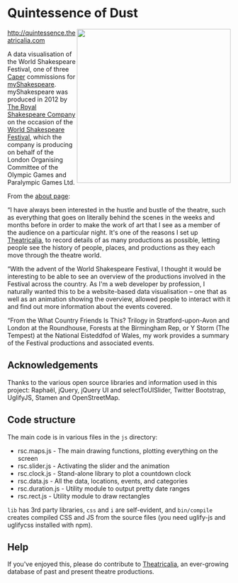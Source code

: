 Quintessence of Dust
====================

<img width=347 src="http://myshakespeare.worldshakespearefestival.org.uk/wp-content/uploads/2012/12/Matthew-Sommerville-694x413.png" align="right">

http://quintessence.theatricalia.com

A data visualisation of the World Shakespeare Festival, one of three [Caper](http://wearecaper.com/) commissions for [myShakespeare](http://myshakespeare.worldshakespearefestival.org.uk/). myShakespeare was produced in 2012 by [The Royal Shakespeare Company](http://www.rsc.org.uk/) on the occasion of the [World Shakespeare Festival](http://www.worldshakespearefestival.org.uk/), which the company is producing on behalf of the London Organising Committee of the Olympic Games and Paralympic Games Ltd.

From the [about page](http://quintessence.theatricalia.com/about.html):

“I have always been interested in the hustle and bustle of the theatre, such as everything that goes on literally behind the scenes in the weeks and months before in order to make the work of art that I see as a member of the audience on a particular night. It's one of the reasons I set up [Theatricalia](http://theatricalia.com/), to record details of as many productions as possible, letting people see the history of people, places, and productions as they each move through the theatre world.

“With the advent of the World Shakespeare Festival, I thought it would be interesting to be able to see an overview of the productions involved in the Festival across the country. As I'm a web developer by profession, I naturally wanted this to be a website-based data visualisation – one that as well as an animation showing the overview, allowed people to interact with it and find out more information about the events covered.

“From the What Country Friends Is This? Trilogy in Stratford-upon-Avon and London at the Roundhouse, Forests at the Birmingham Rep, or Y Storm (The Tempest) at the National Eisteddfod of Wales, my work provides a summary of the Festival productions and associated events.

Acknowledgements
----------------

Thanks to the various open source libraries and information used in this project: Raphaël, jQuery, jQuery UI and selectToUISlider, Twitter Bootstrap, UglifyJS, Stamen and OpenStreetMap.

Code structure
--------------

The main code is in various files in the `js` directory:

   * rsc.maps.js - The main drawing functions, plotting everything on the screen
   * rsc.slider.js - Activating the slider and the animation
   * rsc.clock.js - Stand-alone library to plot a countdown clock
   * rsc.data.js - All the data, locations, events, and categories
   * rsc.duration.js - Utility module to output pretty date ranges
   * rsc.rect.js - Utility module to draw rectangles

`lib` has 3rd party libraries, `css` and `i` are self-evident, and `bin/compile` creates compiled CSS and JS from the source files (you need uglify-js and uglifycss installed with npm).

Help
----

If you've enjoyed this, please do contribute to [Theatricalia](http://theatricalia.com/), an ever-growing database of past and present theatre productions.
